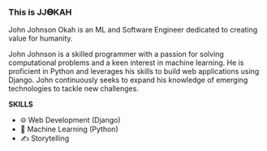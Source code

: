 ### This is JJ𝚯KAH

John Johnson Okah is an ML and Software Engineer dedicated to creating value for humanity.

John Johnson is a skilled programmer with a passion for solving computational problems and a keen interest in machine learning. He is proficient in Python and leverages his skills to build web applications using Django. John continuously seeks to expand his knowledge of emerging technologies to tackle new challenges.


**SKILLS**

- 🌐 Web Development (Django)
- 🤖 Machine Learning (Python)
- ✍️ Storytelling
